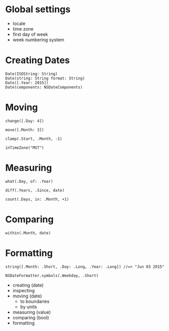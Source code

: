 # Global settings

- locale
- time zone
- first day of week
- week numbering system

# Creating Dates

    Date(ISOString: String)
    Date(string: String format: String)
    Date([.Year: 2015])
    Date(components: NSDateComponents)

# Moving

    change([.Day: 4])

    move([.Month: 3])

    clamp(.Start, .Month, -1)

    inTimeZone("MST")

# Measuring

    what(.Day, of: .Year)

    diff(.Years, .Since, date)

    count(.Days, in: .Month, +1)

# Comparing

    within(.Month, date)

# Formatting

    string([.Month: .Short, .Day: .Long, .Year: .Long]) //=> "Jun 03 2015"

    NSDateFormatter.symbols(.Weekday, .Short)




- creating (date)
- inspecting
- moving (date)
  - to boundaries
  - by units
- measuring (value)
- comparing (bool)
- formatting
